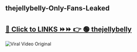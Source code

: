 
 ## thejellybelly-Only-Fans-Leaked

# <h2><a href="https://clipsfans.com/thejellybelly&ref=git">🔗 Click to LINKS ⏩⏩ 👉 🟢 thejellybelly </a></h2>

<a href="https://clipsfans.com/thejellybelly&ref=git" rel="nofollow" data-target="animated-image.originalLink"><img src="https://i.ibb.co.com/xMMVF88/686577567.gif" alt="Viral Video Original" style="max-width: 100%; display: inline-block;" data-target="animated-image.originalImage"></a>
